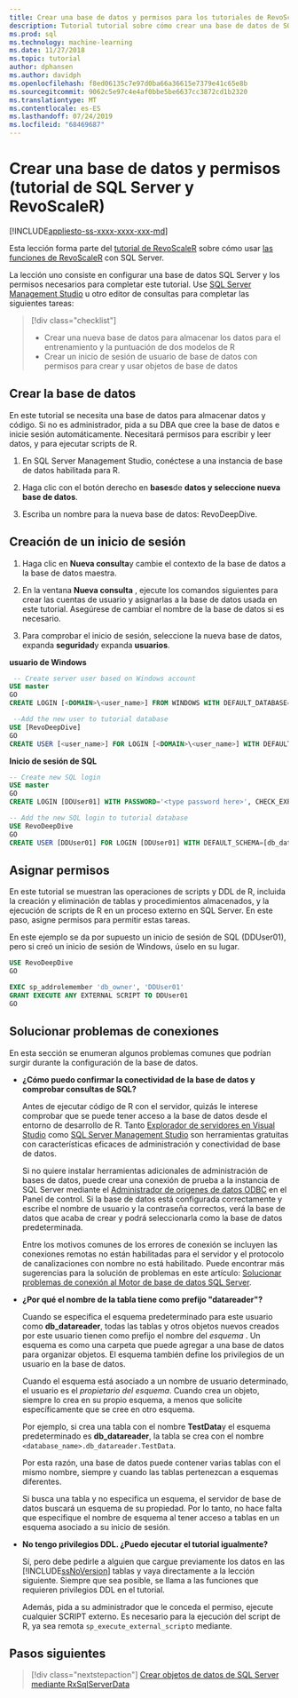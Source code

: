 ```yaml
---
title: Crear una base de datos y permisos para los tutoriales de RevoScaleR
description: Tutorial tutorial sobre cómo crear una base de datos de SQL Server para tutoriales de R.
ms.prod: sql
ms.technology: machine-learning
ms.date: 11/27/2018
ms.topic: tutorial
author: dphansen
ms.author: davidph
ms.openlocfilehash: f8ed06135c7e97d0ba66a36615e7379e41c65e8b
ms.sourcegitcommit: 9062c5e97c4e4af0bbe5be6637cc3872cd1b2320
ms.translationtype: MT
ms.contentlocale: es-ES
ms.lasthandoff: 07/24/2019
ms.locfileid: "68469687"
---
```

# <a name="create-a-database-and-permissions-sql-server-and-revoscaler-tutorial"></a>Crear una base de datos y permisos (tutorial de SQL Server y RevoScaleR)
[!INCLUDE[appliesto-ss-xxxx-xxxx-xxx-md](../../includes/appliesto-ss-xxxx-xxxx-xxx-md.md)]

Esta lección forma parte del [tutorial de RevoScaleR](deepdive-data-science-deep-dive-using-the-revoscaler-packages.md) sobre cómo usar [las funciones de RevoScaleR](https://docs.microsoft.com/machine-learning-server/r-reference/revoscaler/revoscaler) con SQL Server.

La lección uno consiste en configurar una base de datos SQL Server y los permisos necesarios para completar este tutorial. Use [SQL Server Management Studio](https://docs.microsoft.com/sql/ssms/download-sql-server-management-studio-ssms) u otro editor de consultas para completar las siguientes tareas:

> [!div class="checklist"]
> * Crear una nueva base de datos para almacenar los datos para el entrenamiento y la puntuación de dos modelos de R
> * Crear un inicio de sesión de usuario de base de datos con permisos para crear y usar objetos de base de datos
  
## <a name="create-the-database"></a>Crear la base de datos

En este tutorial se necesita una base de datos para almacenar datos y código. Si no es administrador, pida a su DBA que cree la base de datos e inicie sesión automáticamente. Necesitará permisos para escribir y leer datos, y para ejecutar scripts de R.

1. En SQL Server Management Studio, conéctese a una instancia de base de datos habilitada para R.

2. Haga clic con el botón derecho en **bases**de **datos y seleccione nueva base de datos**.
  
2. Escriba un nombre para la nueva base de datos: RevoDeepDive.
  

## <a name="create-a-login"></a>Creación de un inicio de sesión
  
1. Haga clic en **Nueva consulta**y cambie el contexto de la base de datos a la base de datos maestra.
  
2. En la ventana **Nueva consulta** , ejecute los comandos siguientes para crear las cuentas de usuario y asignarlas a la base de datos usada en este tutorial. Asegúrese de cambiar el nombre de la base de datos si es necesario.

3. Para comprobar el inicio de sesión, seleccione la nueva base de datos, expanda **seguridad**y expanda **usuarios**.
  
**usuario de Windows**
  
```sql
 -- Create server user based on Windows account
USE master
GO
CREATE LOGIN [<DOMAIN>\<user_name>] FROM WINDOWS WITH DEFAULT_DATABASE=[RevoDeepDive]

 --Add the new user to tutorial database
USE [RevoDeepDive]
GO
CREATE USER [<user_name>] FOR LOGIN [<DOMAIN>\<user_name>] WITH DEFAULT_SCHEMA=[db_datareader]
```

**Inicio de sesión de SQL**

```sql
-- Create new SQL login
USE master
GO
CREATE LOGIN [DDUser01] WITH PASSWORD='<type password here>', CHECK_EXPIRATION=OFF, CHECK_POLICY=OFF;

-- Add the new SQL login to tutorial database
USE RevoDeepDive
GO
CREATE USER [DDUser01] FOR LOGIN [DDUser01] WITH DEFAULT_SCHEMA=[db_datareader]
```

## <a name="assign-permissions"></a>Asignar permisos

En este tutorial se muestran las operaciones de scripts y DDL de R, incluida la creación y eliminación de tablas y procedimientos almacenados, y la ejecución de scripts de R en un proceso externo en SQL Server. En este paso, asigne permisos para permitir estas tareas.

En este ejemplo se da por supuesto un inicio de sesión de SQL (DDUser01), pero si creó un inicio de sesión de Windows, úselo en su lugar.

```sql
USE RevoDeepDive
GO

EXEC sp_addrolemember 'db_owner', 'DDUser01'
GRANT EXECUTE ANY EXTERNAL SCRIPT TO DDUser01
GO
```

## <a name="troubleshoot-connections"></a>Solucionar problemas de conexiones

En esta sección se enumeran algunos problemas comunes que podrían surgir durante la configuración de la base de datos.

- **¿Cómo puedo confirmar la conectividad de la base de datos y comprobar consultas de SQL?**
  
    Antes de ejecutar código de R con el servidor, quizás le interese comprobar que se puede tener acceso a la base de datos desde el entorno de desarrollo de R. Tanto [Explorador de servidores en Visual Studio](https://docs.microsoft.com/previous-versions/x603htbk(v=vs.140)) como [SQL Server Management Studio](../../ssms/download-sql-server-management-studio-ssms.md) son herramientas gratuitas con características eficaces de administración y conectividad de base de datos.
  
    Si no quiere instalar herramientas adicionales de administración de bases de datos, puede crear una conexión de prueba a la instancia de SQL Server mediante el [Administrador de orígenes de datos ODBC](https://docs.microsoft.com/sql/odbc/admin/odbc-data-source-administrator?view=sql-server-2017) en el Panel de control. Si la base de datos está configurada correctamente y escribe el nombre de usuario y la contraseña correctos, verá la base de datos que acaba de crear y podrá seleccionarla como la base de datos predeterminada.
  
    Entre los motivos comunes de los errores de conexión se incluyen las conexiones remotas no están habilitadas para el servidor y el protocolo de canalizaciones con nombre no está habilitado. Puede encontrar más sugerencias para la solución de problemas en este artículo: [Solucionar problemas de conexión al Motor de base de datos SQL Server](https://docs.microsoft.com/sql/database-engine/configure-windows/troubleshoot-connecting-to-the-sql-server-database-engine).
  
- **¿Por qué el nombre de la tabla tiene como prefijo "datareader"?**
  
    Cuando se especifica el esquema predeterminado para este usuario como **db_datareader**, todas las tablas y otros objetos nuevos creados por este usuario tienen como prefijo el nombre del *esquema* . Un esquema es como una carpeta que puede agregar a una base de datos para organizar objetos. El esquema también define los privilegios de un usuario en la base de datos.
  
    Cuando el esquema está asociado a un nombre de usuario determinado, el usuario es el _propietario del esquema_. Cuando crea un objeto, siempre lo crea en su propio esquema, a menos que solicite específicamente que se cree en otro esquema.
  
    Por ejemplo, si crea una tabla con el nombre **TestData**y el esquema predeterminado es **db_datareader**, la tabla se crea con el nombre `<database_name>.db_datareader.TestData`.
  
    Por esta razón, una base de datos puede contener varias tablas con el mismo nombre, siempre y cuando las tablas pertenezcan a esquemas diferentes.
   
    Si busca una tabla y no especifica un esquema, el servidor de base de datos buscará un esquema de su propiedad. Por lo tanto, no hace falta que especifique el nombre de esquema al tener acceso a tablas en un esquema asociado a su inicio de sesión.
  
- **No tengo privilegios DDL. ¿Puedo ejecutar el tutorial igualmente?**
  
    Sí, pero debe pedirle a alguien que cargue previamente los datos en las [!INCLUDE[ssNoVersion](../../includes/ssnoversion-md.md)] tablas y vaya directamente a la lección siguiente. Siempre que sea posible, se llama a las funciones que requieren privilegios DDL en el tutorial.

    Además, pida a su administrador que le conceda el permiso, ejecute cualquier SCRIPT externo. Es necesario para la ejecución del script de R, ya sea remota `sp_execute_external_script`o mediante.

## <a name="next-steps"></a>Pasos siguientes

> [!div class="nextstepaction"]
> [Crear objetos de datos de SQL Server mediante RxSqlServerData](../../advanced-analytics/tutorials/deepdive-create-sql-server-data-objects-using-rxsqlserverdata.md)